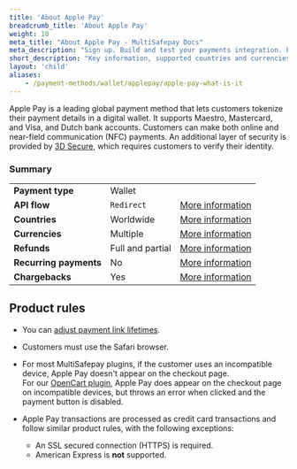 ```yaml
---
title: 'About Apple Pay'
breadcrumb_title: 'About Apple Pay'
weight: 10
meta_title: "About Apple Pay - MultiSafepay Docs"
meta_description: "Sign up. Build and test your payments integration. Explore our products and services. Use our API Reference, SDKs, and wrappers. Get support."
short_description: "Key information, supported countries and currencies, product rules"
layout: 'child'
aliases:
    - /payment-methods/wallet/applepay/apple-pay-what-is-it
---
```


Apple Pay is a leading global payment method that lets customers tokenize their payment details in a digital wallet. It supports Maestro, Mastercard, and Visa, and Dutch bank accounts. Customers can make both online and near-field communication (NFC) payments. An additional layer of security is provided by [3D Secure](/security-and-legal/payment-regulations/about-3d-secure/), which requires customers to verify their identity.

### Summary

|   |   |   |
|---|---|---|
| **Payment type**   | Wallet  | |
| **API flow**  | `Redirect`| [More information](/developer/api/difference-between-direct-and-redirect) |
| **Countries**  | Worldwide  | [More information](https://support.apple.com/en-us/HT207957) |
| **Currencies**  | Multiple | [More information](https://support.apple.com/en-us/HT207957) | 
| **Refunds**  | Full and partial  | [More information](/payment-methods/wallet/applepay/user-guide/processing-refunds/) | 
| **Recurring payments**  | No | [More information](/tools/recurring-payments)  |
| **Chargebacks**  | Yes | [More information](/faq/chargebacks)  |

## Product rules

- You can [adjust payment link lifetimes](/developer/api/adjusting-payment-link-lifetimes/).  

- Customers must use the Safari browser.  

- For most MultiSafepay plugins, if the customer uses an incompatible device, Apple Pay doesn't appear on the checkout page.  
    For our [OpenCart plugin](/integrations/ecommerce-integrations/opencart/), Apple Pay does appear on the checkout page on incompatible devices, but throws an error when clicked and the payment button is disabled.   

- Apple Pay transactions are processed as credit card transactions and follow similar product rules, with the following exceptions:
    - An SSL secured connection (HTTPS) is required.
    - American Express is **not** supported.
